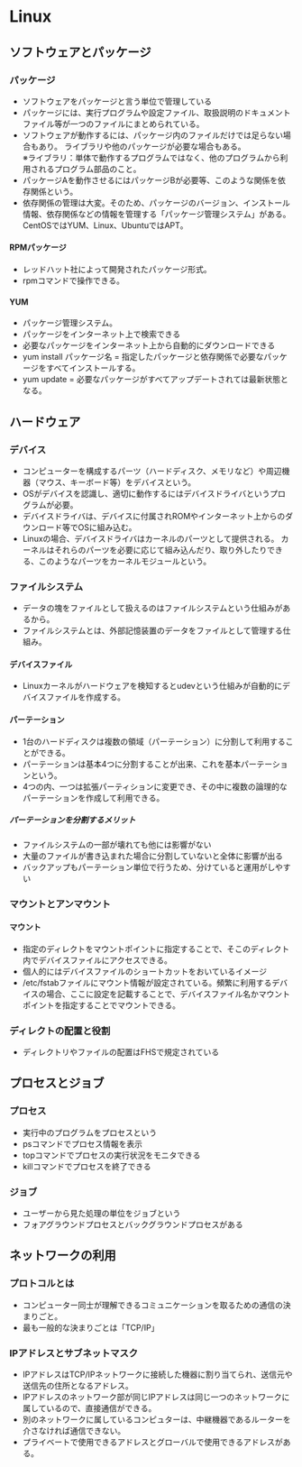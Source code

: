# Linux
## ソフトウェアとパッケージ
### パッケージ
- ソフトウェアをパッケージと言う単位で管理している
- パッケージには、実行プログラムや設定ファイル、取扱説明のドキュメントファイル等が一つのファイルにまとめられている。
- ソフトウェアが動作するには、パッケージ内のファイルだけでは足らない場合もあり。
ライブラリや他のパッケージが必要な場合もある。\
※ライブラリ：単体で動作するプログラムではなく、他のプログラムから利用されるプログラム部品のこと。
- パッケージAを動作させるにはパッケージBが必要等、このような関係を依存関係という。
- 依存関係の管理は大変。そのため、パッケージのバージョン、インストール情報、依存関係などの情報を管理する「パッケージ管理システム」がある。\
CentOSではYUM、Linux、UbuntuではAPT。
#### RPMパッケージ
- レッドハット社によって開発されたパッケージ形式。
- rpmコマンドで操作できる。
#### YUM
- パッケージ管理システム。
- パッケージをインターネット上で検索できる
- 必要なパッケージをインターネット上から自動的にダウンロードできる
- yum install パッケージ名 = 指定したパッケージと依存関係で必要なパッケージをすべてインストールする。
- yum update = 必要なパッケージがすべてアップデートされては最新状態となる。

## ハードウェア
### デバイス
- コンピューターを構成するパーツ（ハードディスク、メモリなど）や周辺機器（マウス、キーボード等）をデバイスという。
- OSがデバイスを認識し、適切に動作するにはデバイスドライバというプログラムが必要。
- デバイスドライバは、デバイスに付属されROMやインターネット上からのダウンロード等でOSに組み込む。
- Linuxの場合、デバイスドライバはカーネルのパーツとして提供される。
カーネルはそれらのパーツを必要に応じて組み込んだり、取り外したりできる、このようなパーツをカーネルモジュールという。
### ファイルシステム
- データの塊をファイルとして扱えるのはファイルシステムという仕組みがあるから。
- ファイルシステムとは、外部記憶装置のデータをファイルとして管理する仕組み。
#### デバイスファイル
- Linuxカーネルがハードウェアを検知するとudevという仕組みが自動的にデバイスファイルを作成する。
#### パーテーション
- 1台のハードディスクは複数の領域（パーテーション）に分割して利用することができる。
- パーテーションは基本4つに分割することが出来、これを基本パーテーションという。
- 4つの内、一つは拡張パーティションに変更でき、その中に複数の論理的なパーテーションを作成して利用できる。
##### パーテーションを分割するメリット
- ファイルシステムの一部が壊れても他には影響がない
- 大量のファイルが書き込まれた場合に分割していないと全体に影響が出る
- バックアップもパーテーション単位で行うため、分けていると運用がしやすい
### マウントとアンマウント
#### マウント
- 指定のディレクトをマウントポイントに指定することで、そこのディレクト内でデバイスファイルにアクセスできる。
- 個人的にはデバイスファイルのショートカットをおいているイメージ
- /etc/fstabファイルにマウント情報が設定されている。頻繁に利用するデバイスの場合、ここに設定を記載することで、デバイスファイル名かマウントポイントを指定することでマウントできる。
### ディレクトの配置と役割
- ディレクトリやファイルの配置はFHSで規定されている

## プロセスとジョブ
### プロセス
- 実行中のプログラムをプロセスという
- psコマンドでプロセス情報を表示
- topコマンドでプロセスの実行状況をモニタできる
- killコマンドでプロセスを終了できる
### ジョブ
- ユーザーから見た処理の単位をジョブという
- フォアグラウンドプロセスとバックグラウンドプロセスがある
## ネットワークの利用
### プロトコルとは
- コンピューター同士が理解できるコミュニケーションを取るための通信の決まりごと。
- 最も一般的な決まりごとは「TCP/IP」
### IPアドレスとサブネットマスク
- IPアドレスはTCP/IPネットワークに接続した機器に割り当てられ、送信元や送信先の住所となるアドレス。
- IPアドレスのネットワーク部が同じIPアドレスは同じ一つのネットワークに属しているので、直接通信ができる。
- 別のネットワークに属しているコンピュターは、中継機器であるルーターを介さなければ通信できない。
- プライベートで使用できるアドレスとグローバルで使用できるアドレスがある。



